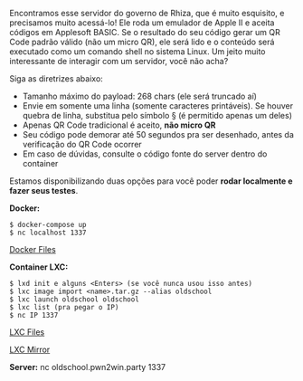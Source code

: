 Encontramos esse servidor do governo de Rhiza, que é muito esquisito, e precisamos muito acessá-lo! Ele roda um emulador de Apple II e aceita códigos em Applesoft BASIC. Se o resultado do seu código gerar um QR Code padrão válido (não um micro QR), ele será lido e o conteúdo será executado como um comando shell no sistema Linux. Um jeito muito interessante de interagir com um servidor, você não acha?

Siga as diretrizes abaixo:

* Tamanho máximo do payload: 268 chars (ele será truncado aí)
* Envie em somente uma linha (somente caracteres printáveis). Se houver quebra de linha, substitua pelo símbolo § (é permitido apenas um deles)
* Apenas QR Code tradicional é aceito, **não micro QR**
* Seu código pode demorar até 50 segundos pra ser desenhado, antes da verificação do QR Code ocorrer
* Em caso de dúvidas, consulte o código fonte do server dentro do container

Estamos disponibilizando duas opções para você poder **rodar localmente e fazer seus testes**.

**Docker:**

    $ docker-compose up
    $ nc localhost 1337

[Docker Files](https://static.pwn2win.party/oldschool_adventures_appleii_0cd428eea828e4712ef92a1075a2c6718b6032f75bb0ce0fcaa514049fcb1b57_docker.tar.gz)

**Container LXC:**

    $ lxd init e alguns <Enters> (se você nunca usou isso antes)
    $ lxc image import <name>.tar.gz --alias oldschool
    $ lxc launch oldschool oldschool
    $ lxc list (pra pegar o IP)
    $ nc IP 1337
    
[LXC Files](https://static.pwn2win.party/oldschool_adventures_appleii_079445b87c7d73778b8c149d5ecf16aea09b3cd0282ce0dbc91ab3dd1891771a_lxc.tar.gz)

[LXC Mirror](https://drive.google.com/file/d/1kIRwf_H6d9eKZ7pwvVjl5ThK9mt4xUYG/view?usp=drivesdk)

**Server:** nc oldschool.pwn2win.party 1337

